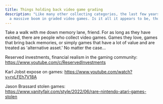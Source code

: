 ```yaml
---
title: Things holding back video game grading
description: "Like many other collecting categories, the last few years has seen
  a massive boom in graded video games. Is it all it appears to be, though? "
---
```

Take a walk with me down memory lane, friend. For as long as they have existed, there are people who collect video games. Games they love, games that bring back memories, or simply games that have a lot of value and are treated as 'alternative asset.' No matter the case...

Reserved investments, financial realism in the gaming community: https://www.youtube.com/c/ReservedInvestments

Karl Jobst expose on games: https://www.youtube.com/watch?v=rvLFEh7V18A

Jason Brassard stolen games: https://www.vanityfair.com/style/2022/06/rare-nintendo-atari-games-stolen